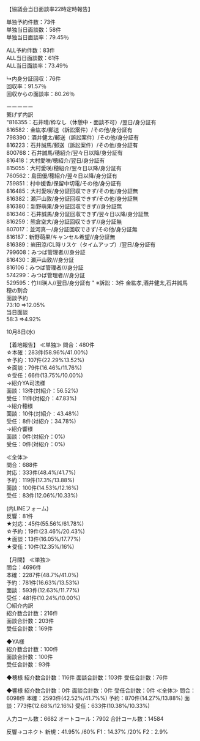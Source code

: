 【協議会当日面談率22時定時報告】  

単独予約件数：73件  
単独当日面談数：58件  
単独当日面談率：79.45％  

ALL予約件数：83件  
ALL当日面談数：61件  
ALL当日面談率：73.49％  

↳内身分証回収：76件  
回収率：91.57％  
回収からの面談率：80.26％  

ーーーーー  
繋げず内訳  
"816355：石井晴/枠なし（休憩中・面談不可）/翌日/身分証有  
816582：金紘孝/郵送（訴訟案件）/その他/身分証有  
798390：酒井健太/郵送（訴訟案件）/その他/身分証有  
816223：石井誠馬/郵送（訴訟案件）/その他/身分証有  
800768：石井誠馬/穂紹介/翌々日以降/身分証有  
816418：大村愛咲/穂紹介/翌日/身分証有  
815055：大村愛咲/穂紹介/翌々日以降/身分証有  
760562：島田優/穂紹介/翌々日以降/身分証有  
759851：村中媛香/保留中切電/その他/身分証有  
816485：大村愛咲/身分証回収できず/その他/身分証無  
816382：瀬戸山敦/身分証回収できず/その他/身分証無  
816380：新野萌果/身分証回収できず//身分証無  
816346：石井誠馬/身分証回収できず/翌々日以降/身分証無  
816259：熊倉空大/身分証回収できず//身分証無  
807017：並河真一/身分証回収できず/その他/身分証無  
816187：新野萌果/キャンセル希望//身分証無  
816389：岩田涼/CL時リスケ（タイムアップ）/翌日/身分証有  
799608：みつば管理者///身分証  
816430：瀬戸山敦///身分証  
816106：みつば管理者///身分証  
574299：みつば管理者///身分証  
529595：竹川瑛人//翌日/身分証有  "
※訴訟：3件 金紘孝,酒井健太,石井誠馬  
穂の割合  
面談予約  
73:10 ⇒12.05%  
当日面談  
58:3 ⇒4.92%    

10月8日(水) 
 
【着地報告】 
≪単独≫ 
問合：480件  
☆本確：283件(58.96%/41.00%)  
☆予約：107件(22.29%13.52%)  
☆面談：79件(16.46%/11.76%)  
☆受任：66件(13.75%/10.00%)  
→紹介YA司法様  
面談：13件(対紹介：56.52%)  
受任：11件(対紹介：47.83%)  
→紹介穂様  
面談：10件(対紹介：43.48%)  
受任：8件(対紹介：34.78%)  
→紹介響様  
面談：0件(対紹介：0%)  
受任：0件(対紹介：0%)  
 
≪全体≫  
問合：688件  
対応：333件(48.4%/41.7%)  
予約：119件(17.3%/13.88%)  
面談：100件(14.53%/12.16%)  
受任：83件(12.06%/10.33%)  
 
(内LINEフォーム)  
反響：81件  
★対応：45件(55.56%/61.78%)  
☆予約：19件(23.46%/20.43%)  
★面談：13件(16.05%/17.77%)  
★受任：10件(12.35%/16%)  
 
 
【月間】 
≪単独≫  
問合：4696件  
本確：2287件(48.7%/41.0%)  
予約：781件(16.63%/13.53%)  
面談：593件(12.63%/11.77%)  
受任：481件(10.24%/10.00%)  
〇紹介内訳  
紹介数合計数：216件  
面談合計数：203件  
受任合計数：169件  
 
◆YA様  
紹介数合計数：100件  
面談合計数：100件  
受任合計数：93件  
 
◆穂様 
紹介数合計数：116件 
面談合計数：103件 
受任合計数：76件 
 
◆響様 
紹介数合計数：0件 
面談合計数：0件 
受任合計数：0件 
≪全体≫ 
問合：6098件 
本確：2593件(42.52%/41.7%%) 
予約：870件(14.27%/13.88%) 
面談：773件(12.68%/12.16%) 
受任：633件(10.38%/10.33%) 
 
人力コール数：6682 
オートコール：7902 
合計コール数：14584 
 
反響→コネクト 
新規：41.95% /60% 
F1：14.37% /20% 
F2：2.9%